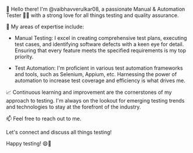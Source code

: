 
👋 Hello there! I'm @vaibhavverulkar08, a passionate Manual & Automation Tester 🕵️‍♂️ with a strong love for all things testing and quality assurance. 

🚀 My areas of expertise include:

- Manual Testing: I excel in creating comprehensive test plans, executing test cases, and identifying software defects with a keen eye for detail. Ensuring that every feature meets the specified requirements is my top priority.

- Test Automation: I'm proficient in various test automation frameworks and tools, such as Selenium, Appium, etc. Harnessing the power of automation to increase test coverage and efficiency is what drives me.


📈 Continuous learning and improvement are the cornerstones of my approach to testing. I'm always on the lookout for emerging testing trends and technologies to stay at the forefront of the industry.

📫 Feel free to reach out to me.

Let's connect and discuss all things testing!

Happy testing! 😄🚀



<!---
vaibhavverulkar08/vaibhavverulkar08 is a ✨ special ✨ repository because its `README.md` (this file) appears on your GitHub profile.
You can click the Preview link to take a look at your changes.
--->
